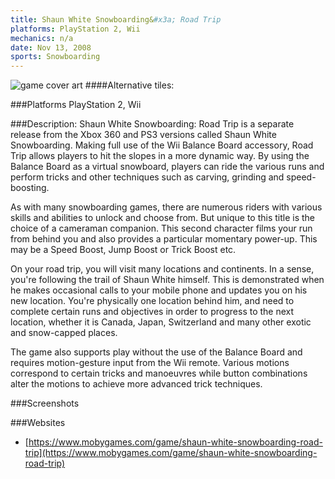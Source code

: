 ```yaml
---
title: Shaun White Snowboarding&#x3a; Road Trip
platforms: PlayStation 2, Wii
mechanics: n/a
date: Nov 13, 2008  
sports: Snowboarding
---
```

![game cover art](https://www.mobygames.com/images/covers/s/136620-shaun-white-snowboarding-road-trip-wii-front-cover.jpg "Logo")
####Alternative tiles:

###Platforms
PlayStation 2, Wii

###Description: 
Shaun White Snowboarding: Road Trip is a separate release from the Xbox 360 and PS3 versions called Shaun White Snowboarding. Making full use of the Wii Balance Board accessory, Road Trip allows players to hit the slopes in a more dynamic way. By using the Balance Board as a virtual snowboard, players can ride the various runs and perform tricks and other techniques such as carving, grinding and speed-boosting.

As with many snowboarding games, there are numerous riders with various skills and abilities to unlock and choose from. But unique to this title is the choice of a cameraman companion. This second character films your run from behind you and also provides a particular momentary power-up. This may be a Speed Boost, Jump Boost or Trick Boost etc.

On your road trip, you will visit many locations and continents. In a sense, you're following the trail of Shaun White himself. This is demonstrated when he makes occasional calls to your mobile phone and updates you on his new location. You're physically one location behind him, and need to complete certain runs and objectives in order to progress to the next location, whether it is Canada, Japan, Switzerland and many other exotic and snow-capped places.

The game also supports play without the use of the Balance Board and requires motion-gesture input from the Wii remote. Various motions correspond to certain tricks and manoeuvres while button combinations alter the motions to achieve more advanced trick techniques.


###Screenshots

###Websites
* [https://www.mobygames.com/game/shaun-white-snowboarding-road-trip](https://www.mobygames.com/game/shaun-white-snowboarding-road-trip)